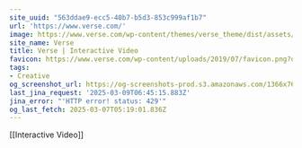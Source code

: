 ```yaml
---
site_uuid: "563ddae9-ecc5-40b7-b5d3-853c999af1b7"
url: 'https://www.verse.com/'
image: https://www.verse.com/wp-content/themes/verse_theme/dist/assets/images/verse-social.jpg
site_name: Verse
title: Verse | Interactive Video
favicon: https://www.verse.com/wp-content/uploads/2019/07/favicon.png?optimize=low&dpr=2.0&auto=webp
tags:
- Creative
og_screenshot_url: https://og-screenshots-prod.s3.amazonaws.com/1366x768/80/false/9113afa3c92e1ca7ae76cf708a53c641c9187ee303f620a3ef4ef7afffd59b47.jpeg
last_jina_request: '2025-03-09T06:45:15.883Z'
jina_error: "'HTTP error! status: 429'"
og_last_fetch: 2025-03-07T05:19:01.836Z
---
```

[[Interactive Video]]

